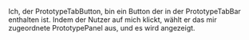 Ich, der PrototypeTabButton, bin ein Button der in der PrototypeTabBar enthalten ist. Indem der Nutzer auf mich klickt, wählt er das mir zugeordnete PrototypePanel aus, und es wird angezeigt.